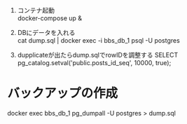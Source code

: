 1. コンテナ起動  
docker-compose up &

2. DBにデータを入れる  
cat dump.sql | docker exec -i bbs_db_1  psql -U postgres

3. dupplicateが出たらdump.sqlでrowIDを調整する
SELECT pg_catalog.setval('public.posts_id_seq', 10000, true);

# バックアップの作成
docker exec  bbs_db_1 pg_dumpall -U postgres > dump.sql

